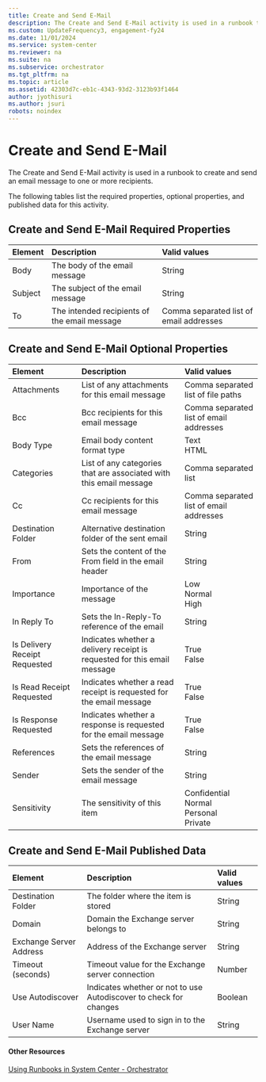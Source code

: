 ```yaml
---
title: Create and Send E-Mail
description: The Create and Send E-Mail activity is used in a runbook to create and send an email message to one or more recipients.
ms.custom: UpdateFrequency3, engagement-fy24
ms.date: 11/01/2024
ms.service: system-center
ms.reviewer: na
ms.suite: na
ms.subservice: orchestrator
ms.tgt_pltfrm: na
ms.topic: article
ms.assetid: 42303d7c-eb1c-4343-93d2-3123b93f1464
author: jyothisuri
ms.author: jsuri
robots: noindex
---
```

# Create and Send E-Mail

The Create and Send E-Mail activity is used in a runbook to create and send an email message to one or more recipients.

The following tables list the required properties, optional properties, and published data for this activity.

## Create and Send E-Mail Required Properties

| **Element** | **Description**   | **Valid values**   |
|:---|:---|:---|
| Body   | The body of the email message   | String   |
| Subject   | The subject of the email message   | String   |
| To   | The intended recipients of the email message | Comma separated list of email addresses |

## Create and Send E-Mail Optional Properties

| **Element**   | **Description**   | **Valid values**   |
|:---|:---|:---|
| Attachments   | List of any attachments for this email message   | Comma separated list of file paths   |
| Bcc   | Bcc recipients for this email message   | Comma separated list of email addresses   |
| Body Type   | Email body content format type   | Text<br>HTML   |
| Categories   | List of any categories that are associated with this email message   | Comma separated list   |
| Cc   | Cc recipients for this email message   | Comma separated list of email addresses   |
| Destination Folder   | Alternative destination folder of the sent email   | String   |
| From   | Sets the content of the From field in the email header   | String   |
| Importance   | Importance of the message   | Low<br>Normal<br>High   |
| In Reply To   | Sets the In-Reply-To reference of the email   | String   |
| Is Delivery Receipt Requested | Indicates whether a delivery receipt is requested for this email message | True<br>False   |
| Is Read Receipt Requested   | Indicates whether a read receipt is requested for the email message   | True<br>False   |
| Is Response Requested   | Indicates whether a response is requested for the email message   | True<br>False   |
| References   | Sets the references of the email message   | String   |
| Sender   | Sets the sender of the email message   | String   |
| Sensitivity   | The sensitivity of this item   | Confidential<br>Normal<br>Personal<br>Private |

## Create and Send E-Mail Published Data

| **Element**   | **Description**   | **Valid values** |
|:---|:---|:---|
| Destination Folder   | The folder where the item is stored   | String   |
| Domain   | Domain the Exchange server belongs to   | String   |
| Exchange Server Address | Address of the Exchange server   | String   |
| Timeout (seconds)   | Timeout value for the Exchange server connection   | Number   |
| Use Autodiscover   | Indicates whether or not to use Autodiscover to check for changes | Boolean   |
| User Name   | Username used to sign in to the Exchange server   | String   |

#### Other Resources

[Using Runbooks in System Center - Orchestrator](design-and-build-runbooks.md) <br> <br>

